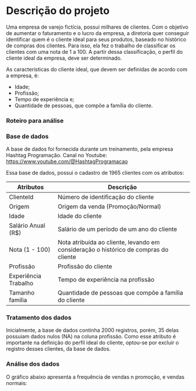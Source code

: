 # Descrição do projeto

Uma empresa de varejo fictícia, possui milhares de clientes. Com o objetivo de aumentar o faturamento e o lucro da empresa, a diretoria quer conseguir identificar quem é o cliente ideal para seus produtos, baseado no histórico de compras dos clientes. Para isso, ela fez o trabalho de classificar os clientes com uma nota de 1 a 100. A partir dessa classificação, o perfil do cliente ideal da empresa, deve ser determinado.


As características do cliente ideal, que devem ser definidas de acordo com a empresa, é:
* Idade;
* Profissão;
* Tempo de experiência e;
* Quantidade de pessoas, que compõe a família do cliente.

 ### Roteiro para análise


 ### Base de dados

 A base de dados foi fornecida durante um treinamento, pela empresa Hashtag Programação.
 Canal no Youtube: https://www.youtube.com/@HashtagProgramacao

 Essa base de dados, possui o cadastro de 1965 clientes com os atributos:

| **Atributos** | **Descrição** |
| ------------------- | ------------------- |
| ClienteId | Número de identificação do cliente |
| Origem | Origem da venda (Promoção/Normal) |
| Idade | Idade do cliente |
| Salário Anual (R$) | Salário de um período de um ano do cliente |
| Nota (1 - 100) | Nota atribuída ao cliente, levando em consideração o histórico de compras do cliente |
| Profissão | Profissão do cliente |
| Experiência Trabalho | Tempo de experiência na profissão |
| Tamanho família | Quantidade de pessoas que compõe a família do cliente |


### Tratamento dos dados

Inicialmente, a base de dados continha 2000 registros, porém, 35 delas possuiam dados nulos (NA) na coluna profissão. Como esse atributo é importante na definição do perfil ideal do cliente, optou-se por excluir o registro desses clientes, da base de dados.

### Análise dos dados

O gráfico abaixo apresenta a frequência de vendas n promoção, e vendas normais:
